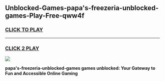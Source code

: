 
## Unblocked-Games-papa's-freezeria-unblocked-games-Play-Free-qww4f
<h3>
<a href="https://premium76.site?title=papa's-freezeria-unblocked-games&ref=21A">CLICK TO PLAY</a></h3>
<hr>

<h3>
<a href="https://premium76.site?title=papa's-freezeria-unblocked-games&ref=21A">CLICK 2 PLAY</a>
  
</h3>

<a href="https://premium76.site?title=papa's-freezeria-unblocked-games&ref=21A"><img src="https://clearcache.store/games.png"></a>


**papa's-freezeria-unblocked-games games unblocked: Your Gateway to Fun and Accessible Online Gaming**
